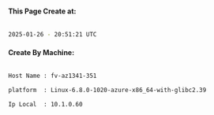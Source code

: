 
   
#### This Page Create at:

```bash

2025-01-26 - 20:51:21 UTC

```

#### Create By Machine:

```bash

Host Name : fv-az1341-351

platform  : Linux-6.8.0-1020-azure-x86_64-with-glibc2.39

Ip Local  : 10.1.0.60

```

